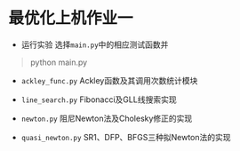 # 最优化上机作业一

* 运行实验
选择`main.py`中的相应测试函数并
> python main.py

* `ackley_func.py`
Ackley函数及其调用次数统计模块

* `line_search.py`
Fibonacci及GLL线搜索实现

* `newton.py`
阻尼Newton法及Cholesky修正的实现

* `quasi_newton.py`
SR1、DFP、BFGS三种拟Newton法的实现
